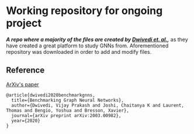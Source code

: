 # Working repository for ongoing project

***A repo where a majority of the files are created by [Dwivedi et. al.](https://github.com/graphdeeplearning/benchmarking-gnns),*** as they have created a great platform to study GNNs from.
Aforementioned repository was downloaded in order to add and modify files.

## Reference 

[ArXiv's paper](https://arxiv.org/pdf/2003.00982.pdf)
```
@article{dwivedi2020benchmarkgnns,
  title={Benchmarking Graph Neural Networks},
  author={Dwivedi, Vijay Prakash and Joshi, Chaitanya K and Laurent, Thomas and Bengio, Yoshua and Bresson, Xavier},
  journal={arXiv preprint arXiv:2003.00982},
  year={2020}
}
```



<br><br><br>


